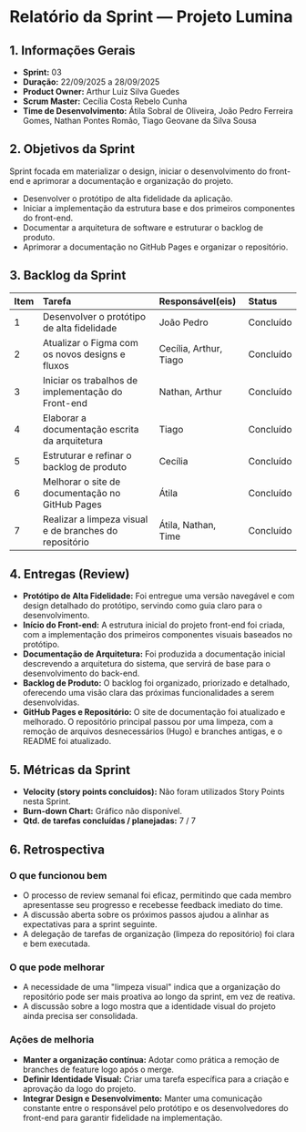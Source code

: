 # Relatório da Sprint — Projeto Lumina

## 1. Informações Gerais

- **Sprint:** 03
- **Duração:** 22/09/2025 a 28/09/2025
- **Product Owner:** Arthur Luiz Silva Guedes
- **Scrum Master:** Cecília Costa Rebelo Cunha
- **Time de Desenvolvimento:** Átila Sobral de Oliveira, João Pedro Ferreira Gomes, Nathan Pontes Romão, Tiago Geovane da Silva Sousa

## 2. Objetivos da Sprint

Sprint focada em materializar o design, iniciar o desenvolvimento do front-end e aprimorar a documentação e organização do projeto.

- Desenvolver o protótipo de alta fidelidade da aplicação.
- Iniciar a implementação da estrutura base e dos primeiros componentes do front-end.
- Documentar a arquitetura de software e estruturar o backlog de produto.
- Aprimorar a documentação no GitHub Pages e organizar o repositório.

## 3. Backlog da Sprint

| Item | Tarefa                                             | Responsável(eis)         | Status    |
| :--- | :------------------------------------------------- | :----------------------- | :-------- |
| 1    | Desenvolver o protótipo de alta fidelidade         | João Pedro               | Concluído |
| 2    | Atualizar o Figma com os novos designs e fluxos    | Cecília, Arthur, Tiago   | Concluído |
| 3    | Iniciar os trabalhos de implementação do Front-end | Nathan, Arthur           | Concluído |
| 4    | Elaborar a documentação escrita da arquitetura     | Tiago                    | Concluído |
| 5    | Estruturar e refinar o backlog de produto          | Cecília                  | Concluído |
| 6    | Melhorar o site de documentação no GitHub Pages    | Átila                    | Concluído |
| 7    | Realizar a limpeza visual e de branches do repositório | Átila, Nathan, Time      | Concluído |

## 4. Entregas (Review)

- **Protótipo de Alta Fidelidade:** Foi entregue uma versão navegável e com design detalhado do protótipo, servindo como guia claro para o desenvolvimento.
- **Início do Front-end:** A estrutura inicial do projeto front-end foi criada, com a implementação dos primeiros componentes visuais baseados no protótipo.
- **Documentação de Arquitetura:** Foi produzida a documentação inicial descrevendo a arquitetura do sistema, que servirá de base para o desenvolvimento do back-end.
- **Backlog de Produto:** O backlog foi organizado, priorizado e detalhado, oferecendo uma visão clara das próximas funcionalidades a serem desenvolvidas.
- **GitHub Pages e Repositório:** O site de documentação foi atualizado e melhorado. O repositório principal passou por uma limpeza, com a remoção de arquivos desnecessários (Hugo) e branches antigas, e o README foi atualizado.

## 5. Métricas da Sprint

- **Velocity (story points concluídos):** Não foram utilizados Story Points nesta Sprint.
- **Burn-down Chart:** Gráfico não disponível.
- **Qtd. de tarefas concluídas / planejadas:** 7 / 7

## 6. Retrospectiva

### O que funcionou bem

- O processo de review semanal foi eficaz, permitindo que cada membro apresentasse seu progresso e recebesse feedback imediato do time.
- A discussão aberta sobre os próximos passos ajudou a alinhar as expectativas para a sprint seguinte.
- A delegação de tarefas de organização (limpeza do repositório) foi clara e bem executada.

### O que pode melhorar

- A necessidade de uma "limpeza visual" indica que a organização do repositório pode ser mais proativa ao longo da sprint, em vez de reativa.
- A discussão sobre a logo mostra que a identidade visual do projeto ainda precisa ser consolidada.

### Ações de melhoria

- **Manter a organização contínua:** Adotar como prática a remoção de branches de feature logo após o merge.
- **Definir Identidade Visual:** Criar uma tarefa específica para a criação e aprovação da logo do projeto.
- **Integrar Design e Desenvolvimento:** Manter uma comunicação constante entre o responsável pelo protótipo e os desenvolvedores do front-end para garantir fidelidade na implementação.